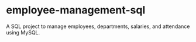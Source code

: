 # employee-management-sql
A SQL project to manage employees, departments, salaries, and attendance using MySQL.
